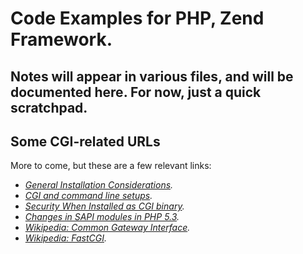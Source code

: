 Code Examples for PHP, Zend Framework.
================================

Notes will appear in various files, and will be documented here. For now, just a quick scratchpad.
------------------------

Some CGI-related URLs
------------------------

More to come, but these are a few relevant links:

* *[General Installation Considerations](http://www.php.net/manual/en/install.general.php).*
* *[CGI and command line setups](http://www.php.net/manual/en/install.unix.commandline.php).*
* *[Security When Installed as CGI binary](http://php.net/manual/en/security.cgi-bin.php).*
* *[Changes in SAPI modules in PHP 5.3](http://www.php.net/manual/en/migration53.sapi.php).*
* *[Wikipedia: Common Gateway Interface](http://en.wikipedia.org/wiki/Common_Gateway_Interface).*
* *[Wikipedia: FastCGI](http://en.wikipedia.org/wiki/FastCGI).*

